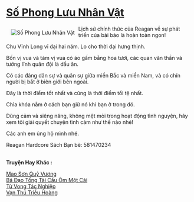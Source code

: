<a href="https://truyenwiki.net/so-phong-luu-nhan-vat.35114/" title="Số Phong Lưu Nhân Vật"><h1>Số Phong Lưu Nhân Vật</h1></a><div style="display:table"><img align="right" style="float: left; padding: 10px;" src="https://truyenwiki.net/a/img/str/src/35114.jpg" alt="Số Phong Lưu Nhân Vật">Lịch sử chính thức của Reagan về sự phát triển của bài báo là hoàn toàn ngon!<p></p> Chu Vĩnh Long vĩ đại hai năm. Lo cho thời đại hưng thịnh.<p></p> Bốn vị vua và tám vị vua có áo gấm bằng hoa tươi, các quan văn thần và tướng lĩnh quân đội là dầu ăn.<p></p> Có các đảng dân sự và quân sự giữa miền Bắc và miền Nam, và có chín người bị bắt ở biên giới bên ngoài.<p></p> Đây là thời điểm tốt nhất và cũng là thời điểm tồi tệ nhất.<p></p> Chìa khóa nằm ở cách bạn giữ nó khi bạn ở trong đó.<p></p> Dũng cảm và siêng năng, không mệt mỏi trong hoạt động tình nguyện, hãy xem tôi giải quyết chuyện tình cảm như thế nào nhé!<p></p> Các anh em ủng hộ mình nhé.<p></p> Reagan Hardcore Sách Bạn bè: 581470234</div><p><br><b>Truyện Hay Khác :</b></p><a href="https://truyenwiki.net/mao-son-quy-vuong.35520/" alt="Mao Sơn Quỷ Vương">Mao Sơn Quỷ Vương</a><br/><a href="https://github.com/nownovels/wikidich/tree/master/truyenhay/36558" alt="Bá Đạo Tổng Tài Cầu Ôm Một Cái">Bá Đạo Tổng Tài Cầu Ôm Một Cái</a><br/><a href="https://github.com/nownovels/wikidich/tree/master/truyenhay/36503" alt="Tử Vong Tác Nghiệp">Tử Vong Tác Nghiệp</a><br/><a href="https://sangtacviet.wordpress.com/2020/10/22/van-thu-trieu-hoang/" alt="Vạn Thú Triều Hoàng">Vạn Thú Triều Hoàng</a><br/>
